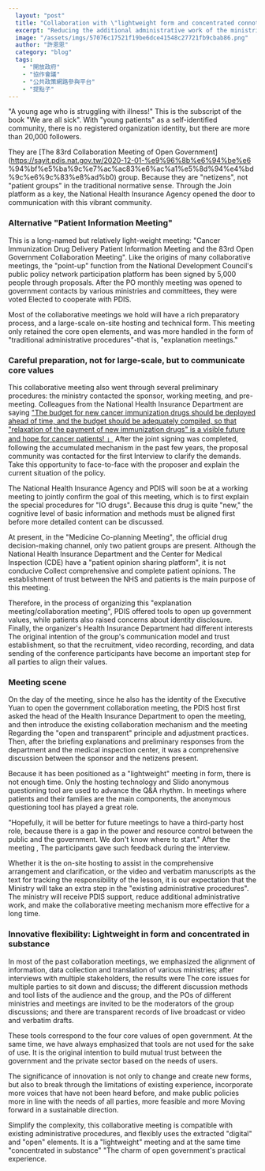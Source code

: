 ```yaml
---
  layout: "post"
  title: "Collaboration with \"lightweight form and concentrated connotation\""
  excerpt: "Reducing the additional administrative work of the ministries and committees can make the cooperative meeting mechanism run for a long time."
  image: "/assets/imgs/57076c17521f19be6dce41548c27721fb9cbab86.png"
  author: "許恩恩"
  category: "blog"
  tags: 
    - "開放政府"
    - "協作會議"
    - "公共政策網路參與平台"
    - "提點子"
---
```



"A young age who is struggling with illness!" This is the subscript of the book "We are all sick". With "young patients" as a self-identified community, there is no registered organization identity, but there are more than 20,000 followers. 

They are [The 83rd Collaboration Meeting of Open Government](https://sayit.pdis.nat.gov.tw/2020-12-01-%e9%96%8b%e6%94%be%e6 %94%bf%e5%ba%9c%e7%ac%ac83%e6%ac%a1%e5%8d%94%e4%bd%9c%e6%9c%83%e8%ad%b0) group. Because they are "netizens", not "patient groups" in the traditional normative sense. Through the Join platform as a key, the National Health Insurance Agency opened the door to communication with this vibrant community. 

### Alternative "Patient Information Meeting"

This is a long-named but relatively light-weight meeting: "Cancer Immunization Drug Delivery Patient Information Meeting and the 83rd Open Government Collaboration Meeting". Like the origins of many collaborative meetings, the "point-up" function from the National Development Council's public policy network participation platform has been signed by 5,000 people through proposals. After the PO monthly meeting was opened to government contacts by various ministries and committees, they were voted Elected to cooperate with PDIS. 

Most of the collaborative meetings we hold will have a rich preparatory process, and a large-scale on-site hosting and technical form. This meeting only retained the core open elements, and was more handled in the form of "traditional administrative procedures"-that is, "explanation meetings." 

### Careful preparation, not for large-scale, but to communicate core values 

This collaborative meeting also went through several preliminary procedures: the ministry contacted the sponsor, working meeting, and pre-meeting. Colleagues from the National Health Insurance Department are saying ["The budget for new cancer immunization drugs should be deployed ahead of time, and the budget should be adequately compiled, so that "relaxation of the payment of new immunization drugs" is a visible future and hope for cancer patients! 」](https://join.gov.tw/idea/detail/819baa50-d84c-4a10-b012-40bfac120d6f) After the joint signing was completed, following the accumulated mechanism in the past few years, the proposal community was contacted for the first Interview to clarify the demands. Take this opportunity to face-to-face with the proposer and explain the current situation of the policy. 

The National Health Insurance Agency and PDIS will soon be at a working meeting to jointly confirm the goal of this meeting, which is to first explain the special procedures for "IO drugs". Because this drug is quite "new," the cognitive level of basic information and methods must be aligned first before more detailed content can be discussed. 

At present, in the "Medicine Co-planning Meeting", the official drug decision-making channel, only two patient groups are present. Although the National Health Insurance Department and the Center for Medical Inspection (CDE) have a "patient opinion sharing platform", it is not conducive Collect comprehensive and complete patient opinions. The establishment of trust between the NHS and patients is the main purpose of this meeting. 

Therefore, in the process of organizing this "explanation meeting/collaboration meeting", PDIS offered tools to open up government values, while patients also raised concerns about identity disclosure. Finally, the organizer's Health Insurance Department had different interests The original intention of the group's communication model and trust establishment, so that the recruitment, video recording, recording, and data sending of the conference participants have become an important step for all parties to align their values. 


### Meeting scene

On the day of the meeting, since he also has the identity of the Executive Yuan to open the government collaboration meeting, the PDIS host first asked the head of the Health Insurance Department to open the meeting, and then introduce the existing collaboration mechanism and the meeting Regarding the "open and transparent" principle and adjustment practices. Then, after the briefing explanations and preliminary responses from the department and the medical inspection center, it was a comprehensive discussion between the sponsor and the netizens present. 

Because it has been positioned as a "lightweight" meeting in form, there is not enough time. Only the hosting technology and Slido anonymous questioning tool are used to advance the Q&A rhythm. In meetings where patients and their families are the main components, the anonymous questioning tool has played a great role. 

"Hopefully, it will be better for future meetings to have a third-party host role, because there is a gap in the power and resource control between the public and the government. We don't know where to start." After the meeting , The participants gave such feedback during the interview. 

Whether it is the on-site hosting to assist in the comprehensive arrangement and clarification, or the video and verbatim manuscripts as the text for tracking the responsibility of the lesson, it is our expectation that the Ministry will take an extra step in the "existing administrative procedures". The ministry will receive PDIS support, reduce additional administrative work, and make the collaborative meeting mechanism more effective for a long time. 

### Innovative flexibility: Lightweight in form and concentrated in substance 

In most of the past collaboration meetings, we emphasized the alignment of information, data collection and translation of various ministries; after interviews with multiple stakeholders, the results were The core issues for multiple parties to sit down and discuss; the different discussion methods and tool lists of the audience and the group, and the POs of different ministries and meetings are invited to be the moderators of the group discussions; and there are transparent records of live broadcast or video and verbatim drafts. 

These tools correspond to the four core values of open government. At the same time, we have always emphasized that tools are not used for the sake of use. It is the original intention to build mutual trust between the government and the private sector based on the needs of users. 

The significance of innovation is not only to change and create new forms, but also to break through the limitations of existing experience, incorporate more voices that have not been heard before, and make public policies more in line with the needs of all parties, more feasible and more Moving forward in a sustainable direction. 

Simplify the complexity, this collaborative meeting is compatible with existing administrative procedures, and flexibly uses the extracted "digital" and "open" elements. It is a "lightweight" meeting and at the same time "concentrated in substance" "The charm of open government's practical experience. 


